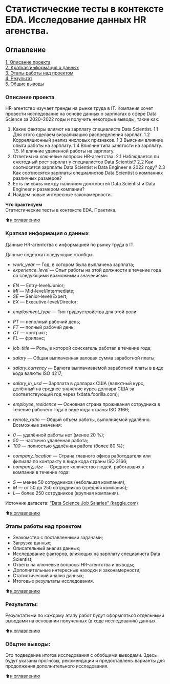 # Статистические тесты в контексте EDA. Исследование данных HR агенства.

## Оглавление

[1. Описание проекта](.README.md#Описание-проекта)  
[2. Краткая информация о данных](.README.md#Краткая-информация-о-данных)  
[3. Этапы работы над проектом](.README.md#Этапы-работы-над-проектом)  
[4. Результат](.README.md#Результат)    
[5. Общие выводы](.README.md#Выводы) 

### Описание проекта    
HR-агентство изучает тренды на рынке труда в IT. Компания хочет провести исследование на основе данных о зарплатах в сфере Data Science за 2020–2022 годы и получить некоторые выводы, такие как:

1. Какие факторы влияют на зарплату специалиста Data Scientist.
   1.1 Для этого сделаем визуализацию распределения зарплат.
   1.2 Корреляционный анализ числовых признаков.
   1.3 Выясним влияние опыта работы на зарплату.
   1.4 Влияние типа занятости на зарплату.
   1.5. И влияние удаленной работы на зарплату.
2. Ответим на ключевые вопросы HR-агентства:
   2.1 Наблюдается ли ежегодный рост зарплат у специалистов Data Scientist?
   2.2 Как соотносятся зарплаты Data Scientist и Data Engineer в 2022 году?
   2.3 Как соотносятся зарплаты специалистов Data Scientist в компаниях различных размеров?
3. Есть ли связь между наличием должностей Data Scientist и Data Engineer и размером компании?
4. Найдем новые интересные законамерности. 

**Что практикуем**     
Статистические тесты в контексте EDA. Практика.

:arrow_up:[к оглавлению](_)


### Краткая информация о данных
Данные HR-агентства с информацией по рынку труда в IT.

Данные содержат следующие столбцы:
*   *work_year* — Год, в котором была выплачена зарплата;
*   *experience_level* — Опыт работы на этой должности в течение года со следующими возможными значениями:
   - *EN* — Entry-level/Junior;
   - *MI* — Mid-level/Intermediate;
   - *SE* — Senior-level/Expert;
   - *EX* — Executive-level/Director;

*   *employment_type* — Тип трудоустройства для этой роли:
   - *PT* — неполный рабочий день;
   - *FT* — полный рабочий день;
   - *CT* — контракт;
   - *FL* — фриланс;

*   *job_title* — 	Роль, в которой соискатель работал в течение года;
*   *salary* — Общая выплаченная валовая сумма заработной платы;
*   *salary_currency* — Валюта выплачиваемой заработной платы в виде кода валюты ISO 4217;
*   *salary_in_usd* — Зарплата в долларах США (валютный курс, делённый на среднее значение курса доллара США за соответствующий год через fxdata.foorilla.com);

*   *employee_residence* — Основная страна проживания сотрудника в течение рабочего года в виде кода страны ISO 3166;
*   *remote_ratio* — Общий объём работы, выполняемой удалённо. Возможные значения:
   - *0* — удалённой работы нет (менее 20 %);
   - *50* — частично удалённая работа;
   - *100* — полностью удалённая работа (более 80 %);

*   *company_location* — Страна главного офиса работодателя или филиала по контракту в виде кода страны ISO 3166;
*   *company_size* — 	Среднее количество людей, работавших в компании в течение года:
   - *S* — менее 50 сотрудников (небольшая компания);
   - *M* — от 50 до 250 сотрудников (средняя компания);
   - *L*— более 250 сотрудников (крупная компания).

Источник датасета: [“Data Science Job Salaries” (kaggle.com)](https://www.kaggle.com/datasets/ruchi798/data-science-job-salaries)

:arrow_up:[к оглавлению](.README.md#Оглавление)


### Этапы работы над проектом  
- Знакомство с поставленными задачами;
- Загрузка данных;
- Описательный анализ данных;
- Исследование факторов, влияющих на зарплату специалиста Data Scientist;
- Ответы на ключевые вопросы HR-агентства и выводы;
- Дополнительные интересные находки и законамерности;
- Статистический анализ данных;
- Итоговые результаты исследования.

:arrow_up:[к оглавлению](.README.md#Оглавление)


### Результаты:  
Результатыми по каждому этапу работ будут оформляться отдельными выводами на основании полученных (в ходе исследования) данных.

:arrow_up:[к оглавлению](.README.md#Оглавление)


### Общтие выводы:  
Это подведение итогов исследования с обобщими выводами.
Здесь будут указаны прогнозы, рекомендации и предоставлены варианты для продолжения дополнительного исследования.

:arrow_up:[к оглавлению](.README.md#Оглавление)
